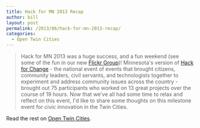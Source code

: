 ```yaml
---
title: Hack for MN 2013 Recap
author: bill
layout: post
permalink: /2013/06/hack-for-mn-2013-recap/
categories:
  - Open Twin Cities
---
```

> Hack for MN 2013 was a huge success, and a fun weekend (see some of the fun 
> in our new [Flickr Group](http://www.flickr.com/search/groups/?m=pool&w=2264766%40N22&q=hackformn))! 
> Minnesota's version of [Hack for Change](http://hackforchange.org) - the 
> national event of events that brought citizens, community leaders, civil 
> servants, and technologists together to experiment and address community 
> issues across the country - brought out 75 participants who worked on 
> 13 great projects over the course of 19 hours. Now that we've all had some 
> time to relax and reflect on this event, I'd like to share some thoughts on 
> this milestone event for civic innovation in the Twin Cities.

Read the rest on [Open Twin Cities][1].

 [1]: http://www.opentwincities.org/2013/06/17/hack-for-mn-2013-recap/
